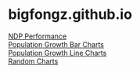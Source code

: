 # bigfongz.github.io
<div>
	<a href="NDP Performance.html">NDP Performance</a>
	<br>
	<a href="Population Growth Bar Charts.html">Population Growth Bar Charts</a>
	<br>
	<a href="Population Growth Line Charts.html">Population Growth Line Charts</a>
	<br>
	<a href="Random Charts.html">Random Charts</a>
</div>
